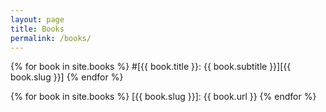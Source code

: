 ```yaml
---
layout: page
title: Books
permalink: /books/
---
```


{% for book in site.books %}
#[{{ book.title }}: {{ book.subtitle }}][{{ book.slug }}]
{% endfor %}

{% for book in site.books %}
[{{ book.slug }}]: {{ book.url }}
{% endfor %}
